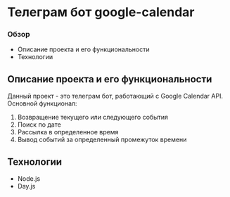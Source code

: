 # Телеграм бот google-calendar
### Обзор
* Описание проекта и его функциональности
* Технологии

## Описание проекта и его функциональности

Данный проект - это телеграм бот, работающий с Google Calendar API. 
Основной функционал:
1. Возвращение текущего или следующего события
2. Поиск по дате
3. Рассылка в определенное время
4. Вывод событий за определенный промежуток времени

## Технологии
* Node.js
* Day.js
